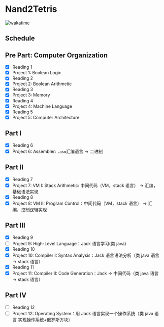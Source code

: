 # Nand2Tetris

[![wakatime](https://wakatime.com/badge/github/Salvely/Nand2Tetris.svg)](https://wakatime.com/badge/github/Salvely/Nand2Tetris)

## Schedule

## Pre Part: Computer Organization

- [x] Reading 1
- [x] Project 1: Boolean Logic
- [x] Reading 2
- [x] Project 2: Boolean Arithmetic
- [x] Reading 3
- [x] Project 3: Memory
- [x] Reading 4
- [x] Project 4: Machine Language
- [x] Reading 5
- [x] Project 5: Computer Architecture

## Part I

- [x] Reading 6
- [x] Project 6: Assembler: `.asm`汇编语言 -> 二进制

## Part II

- [x] Reading 7
- [x] Project 7: VM I: Stack Arithmetic: 中间代码（VM，stack 语言） -> 汇编，基础语法实现
- [x] Reading 8
- [x] Project 8: VM II: Program Control：中间代码（VM，stack 语言） -> 汇编，控制逻辑实现

## Part III

- [x] Reading 9
- [ ] Project 9: High-Level Language：Jack 语言学习(类 java)
- [x] Reading 10
- [x] Project 10: Compiler I: Syntax Analysis：Jack 语言语法分析（类 java 语言 -> stack 语言）
- [x] Reading 11
- [x] Project 11: Compiler II: Code Generation：Jack -> 中间代码（类 java 语言 -> stack 语言）

## Part IV

- [ ] Reading 12
- [ ] Project 12: Operating System：用 Jack 语言实现一个操作系统（类 java 语言 实现操作系统+俄罗斯方块）
